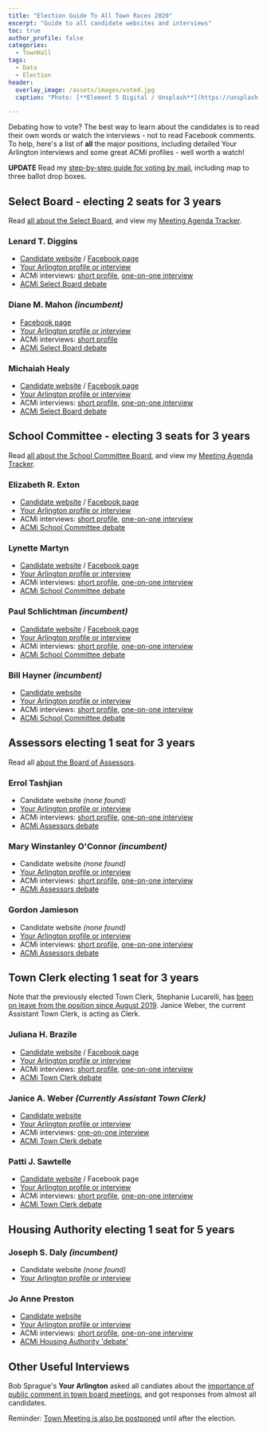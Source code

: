 ```yaml
---
title: "Election Guide To All Town Races 2020"
excerpt: "Guide to all candidate websites and interviews"
toc: true
author_profile: false
categories:
  - TownHall
tags:
  - Data
  - Election
header:
  overlay_image: /assets/images/voted.jpg
  caption: "Photo: [**Element 5 Digital / Unsplash**](https://unsplash.com/@element5digital)"

---
```


Debating how to vote?  The best way to learn about the candidates is to read their own words or watch the interviews - not to read Facebook comments.  To help, here's a list of **all** the major positions, including detailed Your Arlington interviews and some great ACMi profiles - well worth a watch!

**UPDATE** Read my [step-by-step guide for voting by mail](/townmeeting/vote-by-mail-2020/), including map to three ballot drop boxes.

## Select Board - electing 2 seats for 3 years

Read [all about the Select Board](/townhall/#select), and view my [Meeting Agenda Tracker](/meetings/select/).

### Lenard T. Diggins

- [Candidate website](https://www.digginsforselectboard.com) / [Facebook page](https://www.facebook.com/LenForSelectBoard/)
- [Your Arlington profile or interview](https://www.yourarlington.com/arlington-archives/town-school/elections/16604-diggins-011320.html)
- ACMi interviews: [short profile](https://acmi.tv/videos/select-board-candidate-profiles-2020-lenard-t-diggins/), [one-on-one interview](https://acmi.tv/videos/one-on-one-select-board-lenard-diggins/)
- [ACMi Select Board debate](https://acmi.tv/videos/arlington-select-board-debate-2020/)

### Diane M. Mahon _(incumbent)_

- [Facebook page](https://www.facebook.com/Diane.Mahon.for.SelectBoard/)
- [Your Arlington profile or interview](https://www.yourarlington.com/arlington-archives/town-school/elections/16905-mahon-032520.html)
- ACMi interviews: [short profile](https://acmi.tv/videos/select-board-candidate-profiles-2020-diane-mahon/)
- [ACMi Select Board debate](https://acmi.tv/videos/arlington-select-board-debate-2020/)


### Michaiah Healy

- [Candidate website](https://www.healyforselectboard.com) / [Facebook page](https://www.facebook.com/MichaiahHealyforSelectBoard/)
- [Your Arlington profile or interview](https://www.yourarlington.com/arlington-archives/town-school/elections/16829-healy-031120.html)
- ACMi interviews: [short profile](https://acmi.tv/videos/select-board-candidate-profiles-2020-michaiah-healy/), [one-on-one interview](https://acmi.tv/videos/one-on-one-select-board-michaiah-healy/)
- [ACMi Select Board debate](https://acmi.tv/videos/arlington-select-board-debate-2020/)


## School Committee - electing 3 seats for 3 years

Read [all about the School Committee Board](/townhall/#school), and view my [Meeting Agenda Tracker](/meetings/school/).

### Elizabeth R. Exton

- [Candidate website](https://www.elizabethexton.com) / [Facebook page](https://www.facebook.com/ExtonforSchoolCommittee/)
- [Your Arlington profile or interview](https://www.yourarlington.com/arlington-archives/town-school/elections/16765-exton-022220.html)
- ACMi interviews: [short profile](https://acmi.tv/videos/school-committee-candidate-profiles-elizabeth-r-exton/), [one-on-one interview](https://acmi.tv/videos/one-on-one-school-committee-elizabeth-exton/)
- [ACMi School Committee debate](https://acmi.tv/videos/arlington-school-committee-debate-2020/)

### Lynette Martyn

- [Candidate website](https://www.electlynette.com) / [Facebook page](https://www.facebook.com/ElectLynetteSchoolCommittee/)
- [Your Arlington profile or interview](https://www.yourarlington.com/arlington-archives/town-school/elections/16780-martyn-022820.html)
- ACMi interviews: [short profile](https://acmi.tv/videos/school-committee-candidate-profiles-lynette-martyn-2020/), [one-on-one interview](https://acmi.tv/videos/one-on-one-school-committee-lynette-martin/)
- [ACMi School Committee debate](https://acmi.tv/videos/arlington-school-committee-debate-2020/)

### Paul Schlichtman _(incumbent)_

- [Candidate website](http://www.schlichtman.org) / [Facebook page](https://www.facebook.com/paulschlichtman)
- [Your Arlington profile or interview](https://www.yourarlington.com/arlington-archives/town-school/elections/16711-schlichtman-020920.html)
- ACMi interviews: [short profile](https://acmi.tv/videos/school-committee-candidate-profiles-paul-schlichtman-2020/), [one-on-one interview](https://acmi.tv/videos/one-on-one-school-committee-paul-schlichtman/)
- [ACMi School Committee debate](https://acmi.tv/videos/arlington-school-committee-debate-2020/)

### Bill Hayner _(incumbent)_

- [Candidate website](https://www.facebook.com/paulschlichtman)
- [Your Arlington profile or interview](https://www.yourarlington.com/arlington-archives/town-school/elections/16630-hayner-012620.html)
- ACMi interviews: [short profile](https://acmi.tv/videos/school-committee-candidate-profiles-bill-hayner-2020/), [one-on-one interview](https://acmi.tv/videos/one-on-one-school-committee-bill-hayner/)
- [ACMi School Committee debate](https://acmi.tv/videos/arlington-school-committee-debate-2020/)


## Assessors electing 1 seat for 3 years

Read all [about the Board of Assessors](/townhall/#assessors).

### Errol Tashjian

- Candidate website _(none found)_
- [Your Arlington profile or interview](https://www.yourarlington.com/arlington-archives/town-school/elections/16799-tashjian-030420.html)
- ACMi interviews: [short profile](https://acmi.tv/videos/assessors-candidate-profiles-errol-tashjian-2020/), [one-on-one interview](https://acmi.tv/videos/one-on-one-assessors-errol-tashjian/)
- [ACMi Assessors debate](https://acmi.tv/videos/arlington-assessors-debate-2020/)

### Mary Winstanley O'Connor _(incumbent)_

- Candidate website _(none found)_
- [Your Arlington profile or interview](https://www.yourarlington.com/arlington-archives/town-school/elections/16732-oconnor-021620.html)
- ACMi interviews: [short profile](https://acmi.tv/videos/assessors-candidate-profiles-mary-winstanley-oconnor-2020/), [one-on-one interview](https://acmi.tv/videos/one-on-one-assessors-mary-winstanley-oconnor/)
- [ACMi Assessors debate](https://acmi.tv/videos/arlington-assessors-debate-2020/)

### Gordon Jamieson

- Candidate website _(none found)_
- [Your Arlington profile or interview](https://www.yourarlington.com/arlington-archives/town-school/elections/16955-jamieson-40820.html)
- ACMi interviews: [short profile](https://acmi.tv/videos/assessors-candidate-profiles-2020-gordon-jamieson/), [one-on-one interview](https://acmi.tv/videos/one-on-one-assessors-gordon-jamieson/)
- [ACMi Assessors debate](https://acmi.tv/videos/arlington-assessors-debate-2020/)


## Town Clerk electing 1 seat for 3 years

Note that the previously elected Town Clerk, Stephanie Lucarelli, has [been on leave from the position since August 2019](https://www.yourarlington.com/arlington-archives/town-school/town-meeting/16064-clerk-090919.html).  Janice Weber, the current Assistant Town Clerk, is acting as Clerk.

### Juliana H. Brazile

- [Candidate website](https://www.brazileforclerk.com) / [Facebook page](https://www.facebook.com/brazileforclerk)
- [Your Arlington profile or interview](https://www.yourarlington.com/arlington-archives/town-school/elections/16629-brazile-011920.html)
- ACMi interviews: [short profile](https://acmi.tv/videos/town-clerk-candidate-profiles-juliana-h-brazile-2020/), [one-on-one interview](https://acmi.tv/videos/one-on-one-town-clerk-juliana-h-brazile/)
- [ACMi Town Clerk debate](https://acmi.tv/videos/arlington-town-clerk-debate-2020/)

### Janice A. Weber _(Currently Assistant Town Clerk)_

- [Candidate website](http://weberforclerk.org)
- [Your Arlington profile or interview](https://www.yourarlington.com/arlington-archives/town-school/elections/16678-weber-020220.html)
- ACMi interviews: [one-on-one interview](https://acmi.tv/videos/one-on-one-town-clerk-janice-weber/)
- [ACMi Town Clerk debate](https://acmi.tv/videos/arlington-town-clerk-debate-2020/)

### Patti J. Sawtelle 

- [Candidate website](https://www.pattifortownclerk.com/) / Facebook page
- [Your Arlington profile or interview](https://www.yourarlington.com/arlington-archives/town-school/elections/16561-sawtelle-010320.html)
- ACMi interviews: [short profile](https://acmi.tv/videos/town-clerk-candidate-profiles-patti-j-sawtelle/), [one-on-one interview](https://acmi.tv/videos/one-on-one-town-clerk-patti-j-sawtelle/)
- [ACMi Town Clerk debate](https://acmi.tv/videos/arlington-town-clerk-debate-2020/)


## Housing Authority electing 1 seat for 5 years  

### Joseph S. Daly  _(incumbent)_

- Candidate website _(none found)_
- [Your Arlington profile or interview](https://www.yourarlington.com/arlington-archives/town-school/elections/16856-daly-031820.html)

### Jo Anne Preston 

- [Candidate website](https://electjoannepreston.com) 
- [Your Arlington profile or interview](https://www.yourarlington.com/arlington-archives/town-school/elections/16929-preston-040120.html)
- ACMi interviews: [short profile](https://acmi.tv/videos/housing-authority-candidate-profiles-jo-anne-preston-2020/), [one-on-one interview](https://acmi.tv/videos/one-on-one-housing-authority-jo-anne-preston/)
- [ACMi Housing Authority 'debate'](https://acmi.tv/videos/arlington-housing-authority-debate-2020/)


## Other Useful Interviews

Bob Sprague's **Your Arlington** asked all candiates about the [importance of public comment in town board meetings](https://www.yourarlington.com/easyblog/entry/3-pols/2745-public-041120.html), and got responses from almost all candidates.


Reminder: [Town Meeting is also be postponed](/townmeeting/town-meeting-during-covid/) until after the election.
